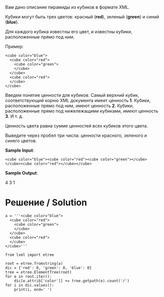 Вам дано описание пирамиды из кубиков в формате XML.

Кубики могут быть трех цветов: красный (**red**), зеленый (**green**) и синий (**blue﻿**).

Для каждого кубика известны его цвет, и известны кубики, расположенные прямо под ним.

Пример:

```
<cube color="blue">
  <cube color="red">
    <cube color="green">
    </cube>
  </cube>
  <cube color="red">
  </cube>
</cube>
```

Введем понятие ценности для кубиков. Самый верхний кубик, соответствующий корню XML документа имеет ценность **1**. Кубики, расположенные прямо под ним, имеют ценность **2**. Кубики, расположенные прямо под нижележащими кубиками, имеют ценность **3**. И т. д.

Ценность цвета равна сумме ценностей всех кубиков этого цвета.

Выведите через пробел три числа: ценности красного, зеленого и синего цветов.

**Sample Input**:

`<cube color="blue"><cube color="red"><cube color="green"></cube></cube><cube color="red"></cube></cube>`

**Sample Output**:

4 3 1

# Решение / Solution

```
a = '''<cube color="blue">
  <cube color="red">
    <cube color="green">
    </cube>
  </cube>
  <cube color="red">
  </cube>
</cube>'''

from lxml import etree

root = etree.fromstring(a)
dic = {'red': 0, 'green': 0, 'blue': 0}
tree = etree.ElementTree(root)
for e in root.iter():
    dic[e.attrib['color']] += tree.getpath(e).count('/')
for i in dic.values():
    print(i, end=' ')

```
